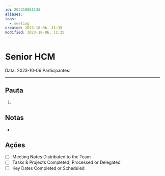 ```yaml
---
id: 202310061135
aliases: 
tags:
  - meeting
created: 2023-10-06, 11:35
modified: 2023-10-06, 11:35
---
```

# Senior HCM

Data: 2023-10-06
Participantes:

---

## Pauta

1. 

## Notas

- 

## Ações

- [ ] Meeting Notes Distributed to the Team
- [ ] Tasks & Projects Completed, Processed or Delegated
- [ ] Key Dates Completed or Scheduled